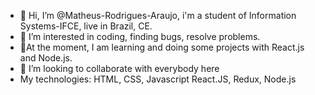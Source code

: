 - 👋 Hi, I’m @Matheus-Rodrigues-Araujo, i'm a student of Information Systems-IFCE, live in Brazil, CE.
- 👀 I’m interested in coding, finding bugs, resolve problems.
- 🌱At the moment, I am learning and doing some projects with React.js and Node.js.
- 💞️ I’m looking to collaborate with everybody here
- My technologies: HTML, CSS, Javascript React.JS, Redux, Node.js
